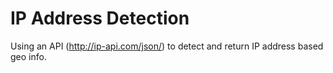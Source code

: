 # IP Address Detection
Using an API (http://ip-api.com/json/) to detect and return IP address based geo info.

